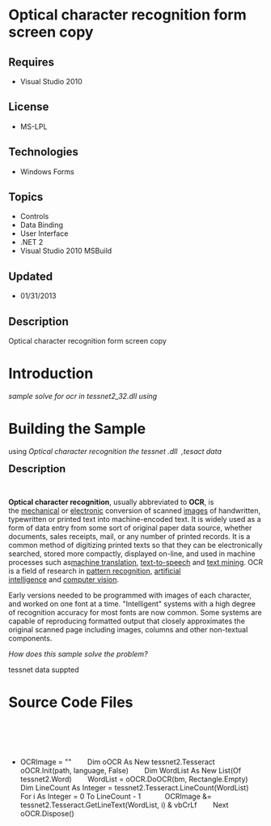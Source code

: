 # Optical character recognition form screen copy
## Requires
- Visual Studio 2010
## License
- MS-LPL
## Technologies
- Windows Forms
## Topics
- Controls
- Data Binding
- User Interface
- .NET 2
- Visual Studio 2010 MSBuild
## Updated
- 01/31/2013
## Description

<p>Optical character recognition form screen copy&nbsp;</p>
<h1>Introduction</h1>
<p><em>sample solve for ocr in&nbsp;tessnet2_32.dll using</em></p>
<h1><span>Building the Sample</span></h1>
<p>using&nbsp;<em>Optical character recognition the tessnet .dll &nbsp;,tesact data&nbsp;</em></p>
<p><span style="font-size:20px; font-weight:bold">Description </span></p>
<div class="endscriptcode">&nbsp;
<p><strong>Optical character recognition</strong>, usually abbreviated to&nbsp;<strong>OCR</strong>, is the&nbsp;<a title="Machine" href="http://en.wikipedia.org/wiki/Machine">mechanical</a>&nbsp;or&nbsp;<a title="Electronics" href="http://en.wikipedia.org/wiki/Electronics">electronic</a>&nbsp;conversion
 of scanned&nbsp;<a title="Image" href="http://en.wikipedia.org/wiki/Image">images</a>&nbsp;of handwritten, typewritten or printed text into machine-encoded text. It is widely used as a form of data entry from some sort of original paper data source, whether
 documents, sales receipts, mail, or any number of printed records. It is a common method of digitizing printed texts so that they can be electronically searched, stored more compactly, displayed on-line, and used in machine processes such as<a title="Machine translation" href="http://en.wikipedia.org/wiki/Machine_translation">machine
 translation</a>,&nbsp;<a class="mw-redirect" title="Text-to-speech" href="http://en.wikipedia.org/wiki/Text-to-speech">text-to-speech</a>&nbsp;and&nbsp;<a title="Text mining" href="http://en.wikipedia.org/wiki/Text_mining">text mining</a>. OCR is a field
 of research in&nbsp;<a title="Pattern recognition" href="http://en.wikipedia.org/wiki/Pattern_recognition">pattern recognition</a>,&nbsp;<a title="Artificial intelligence" href="http://en.wikipedia.org/wiki/Artificial_intelligence">artificial intelligence</a>&nbsp;and&nbsp;<a title="Computer vision" href="http://en.wikipedia.org/wiki/Computer_vision">computer
 vision</a>.</p>
<p>Early versions needed to be programmed with images of each character, and worked on one font at a time. &quot;Intelligent&quot; systems with a high degree of recognition accuracy for most fonts are now common. Some systems are capable of reproducing formatted output
 that closely approximates the original scanned page including images, columns and other non-textual components.</p>
</div>
<p><em>How does this sample solve the problem?</em></p>
<p>tessnet data suppted</p>
<h1><span>Source Code Files</span></h1>
<h1><span>&nbsp;</span></h1>
<ul>
<li>OCRImage = &quot;&quot;&nbsp; &nbsp; &nbsp; &nbsp; Dim oOCR As New tessnet2.Tesseract&nbsp; &nbsp; &nbsp; &nbsp; oOCR.Init(path, language, False)&nbsp; &nbsp; &nbsp; &nbsp; Dim WordList As New List(Of tessnet2.Word)&nbsp; &nbsp; &nbsp; &nbsp; WordList = oOCR.DoOCR(bm,
 Rectangle.Empty)&nbsp; &nbsp; &nbsp; &nbsp; Dim LineCount As Integer = tessnet2.Tesseract.LineCount(WordList)&nbsp; &nbsp; &nbsp; &nbsp; For i As Integer = 0 To LineCount - 1&nbsp; &nbsp; &nbsp; &nbsp; &nbsp; &nbsp; OCRImage &amp;= tessnet2.Tesseract.GetLineText(WordList,
 i) &amp; vbCrLf&nbsp; &nbsp; &nbsp; &nbsp; Next&nbsp; &nbsp; &nbsp; &nbsp; oOCR.Dispose()
</li></ul>
